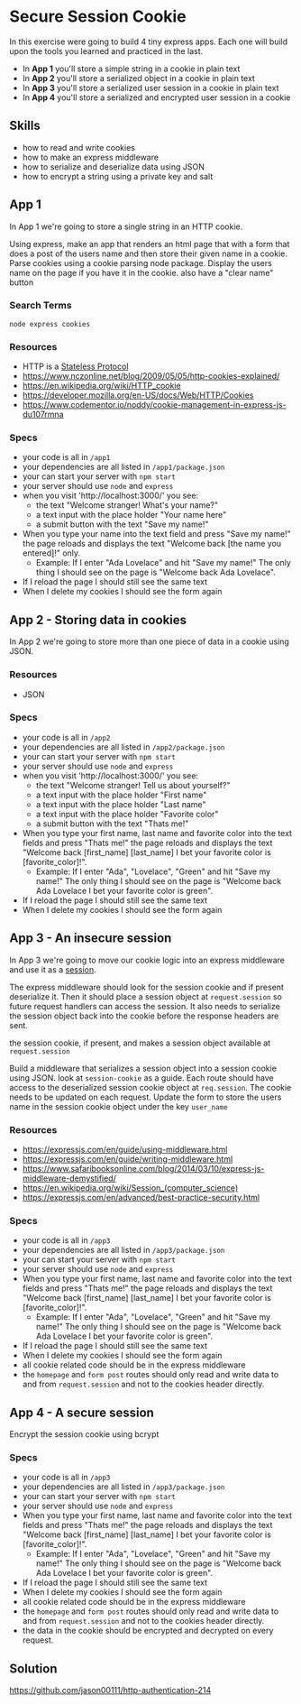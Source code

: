 # Secure Session Cookie

In this exercise were going to build 4 tiny express apps. Each one will build
upon the tools you learned and practiced in the last.

- In __App 1__ you'll store a simple string in a cookie in plain text
- In __App 2__ you'll store a serialized object in a cookie in plain text
- In __App 3__ you'll store a serialized user session in a cookie in plain text
- In __App 4__ you'll store a serialized and encrypted user session in a cookie

## Skills

- how to read and write cookies
- how to make an express middleware
- how to serialize and deserialize data using JSON
- how to encrypt a string using a private key and salt

## App 1

In App 1 we're going to store a single string in an HTTP cookie.

Using express, make an app that renders an html page that with a form that does
a post of the users name and then store their given name in a cookie. Parse
cookies using a cookie parsing node package. Display the users name on the
page if you have it in the cookie. also have a "clear name" button


### Search Terms

```
node express cookies
```

### Resources

- HTTP is a [Stateless Protocol](https://en.wikipedia.org/wiki/Stateless_protocol)
- https://www.nczonline.net/blog/2009/05/05/http-cookies-explained/
- https://en.wikipedia.org/wiki/HTTP_cookie
- https://developer.mozilla.org/en-US/docs/Web/HTTP/Cookies
- https://www.codementor.io/noddy/cookie-management-in-express-js-du107rmna


### Specs

- your code is all in `/app1`
- your dependencies are all listed in `/app1/package.json`
- your can start your server with `npm start`
- your server should use `node` and `express`
- when you visit 'http://localhost:3000/' you see:
  - the text "Welcome stranger! What's your name?"
  - a text input with the place holder "Your name here"
  - a submit button with the text "Save my name!"
- When you type your name into the text field and press "Save my name!" the page reloads and displays the text "Welcome back [the name you entered]!" only.
  - Example: If I enter "Ada Lovelace" and hit "Save my name!" The only thing I should see on the page is "Welcome back Ada Lovelace".
- If I reload the page I should still see the same text
- When I delete my cookies I should see the form again

## App 2 - Storing data in cookies

In App 2 we're going to store more than one piece of data in a cookie using JSON.

### Resources

- JSON

### Specs

- your code is all in `/app2`
- your dependencies are all listed in `/app2/package.json`
- your can start your server with `npm start`
- your server should use `node` and `express`
- when you visit 'http://localhost:3000/' you see:
  - the text "Welcome stranger! Tell us about yourself?"
  - a text input with the place holder "First name"
  - a text input with the place holder "Last name"
  - a text input with the place holder "Favorite color"
  - a submit button with the text "Thats me!"
- When you type your first name, last name and favorite color into the text fields and press "Thats me!" the page reloads and displays the text "Welcome back [first_name] [last_name] I bet your favorite color is [favorite_color]!".
  - Example: If I enter "Ada", "Lovelace", "Green" and hit "Save my name!" The only thing I should see on the page is "Welcome back Ada Lovelace I bet your favorite color is green".
- If I reload the page I should still see the same text
- When I delete my cookies I should see the form again


## App 3 - An insecure session

In App 3 we're going to move our cookie logic into an express middleware and use it as a [session](https://en.wikipedia.org/wiki/Session_(computer_science)).

The express middleware should look for the session cookie and if present deserialize it. Then it should place a session object at `request.session` so future request handlers can access the session. It also needs to serialize the session object back into the cookie before the response headers are sent.



 the session cookie, if present, and makes a session object available at `request.session`

Build a middleware that serializes a session object into a session cookie using JSON. look at `session-cookie` as a guide. Each route should have access to the deserialized session cookie object at `req.session`. The cookie needs to be updated on each request. Update the form to store the users name in the session cookie object under the key `user_name`


### Resources

- https://expressjs.com/en/guide/using-middleware.html
- https://expressjs.com/en/guide/writing-middleware.html
- https://www.safaribooksonline.com/blog/2014/03/10/express-js-middleware-demystified/
- https://en.wikipedia.org/wiki/Session_(computer_science)
- https://expressjs.com/en/advanced/best-practice-security.html

### Specs

- your code is all in `/app3`
- your dependencies are all listed in `/app3/package.json`
- your can start your server with `npm start`
- your server should use `node` and `express`
- When you type your first name, last name and favorite color into the text fields and press "Thats me!" the page reloads and displays the text "Welcome back [first_name] [last_name] I bet your favorite color is [favorite_color]!".
  - Example: If I enter "Ada", "Lovelace", "Green" and hit "Save my name!" The only thing I should see on the page is "Welcome back Ada Lovelace I bet your favorite color is green".
- If I reload the page I should still see the same text
- When I delete my cookies I should see the form again
- all cookie related code should be in the express middleware
- the `homepage` and `form post` routes should only read and write data to and from `request.session` and not to the cookies header directly.


## App 4 - A secure session

Encrypt the session cookie using bcrypt



### Specs

- your code is all in `/app3`
- your dependencies are all listed in `/app3/package.json`
- your can start your server with `npm start`
- your server should use `node` and `express`
- When you type your first name, last name and favorite color into the text fields and press "Thats me!" the page reloads and displays the text "Welcome back [first_name] [last_name] I bet your favorite color is [favorite_color]!".
  - Example: If I enter "Ada", "Lovelace", "Green" and hit "Save my name!" The only thing I should see on the page is "Welcome back Ada Lovelace I bet your favorite color is green".
- If I reload the page I should still see the same text
- When I delete my cookies I should see the form again
- all cookie related code should be in the express middleware
- the `homepage` and `form post` routes should only read and write data to and from `request.session` and not to the cookies header directly.
- the data in the cookie should be encrypted and decrypted on every request.



## Solution

https://github.com/jason00111/http-authentication-214
